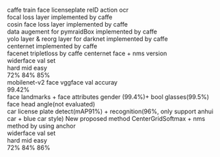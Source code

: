 caffe train face licenseplate reID action ocr  
focal loss layer implemented by caffe  
cosin face loss layer implemented by caffe  
data augement for pymraidBox implemented by caffe  
yolo layer & reorg layer for darknet implemented by caffe  
centernet implemented by caffe  
facenet tripletloss by caffe
centernet face + nms version  
widerface val set  
hard mid easy  
72% 84% 85%  
mobilenet-v2 face vggface val accuray  
99.42%  
face landmarks + face attributes gender (99.4%)+ bool glasses(99.5%)  
face head angle(not evaluated)  
car license plate detect(mAP91%) + recognition(96%, only support anhui car + blue car style)
New proposed method CenterGridSoftmax + nms method by using anchor  
widerface val set  
hard mid easy  
72% 84% 86%  
